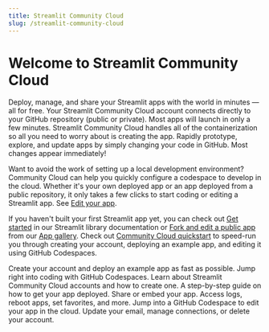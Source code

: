 ```yaml
---
title: Streamlit Community Cloud
slug: /streamlit-community-cloud
---
```


# Welcome to Streamlit Community Cloud

Deploy, manage, and share your Streamlit apps with the world in minutes &mdash; all for free. Your Streamlit Community Cloud account connects directly to your GitHub repository (public or private). Most apps will launch in only a few minutes. Streamlit Community Cloud handles all of the containerization so all you need to worry about is creating the app. Rapidly prototype, explore, and update apps by simply changing your code in GitHub. Most changes appear immediately!

Want to avoid the work of setting up a local development environment? Community Cloud can help you quickly configure a codespace to develop in the cloud. Whether it's your own deployed app or an app deployed from a public repository, it only takes a few clicks to start coding or editing a Streamlit app. See [Edit your app](/streamlit-community-cloud/manage-your-app/edit-your-app).

If you haven't built your first Streamlit app yet, you can check out [Get started](/get-started) in our Streamlit library documentation or [Fork and edit a public app](/streamlit-community-cloud/get-started/fork-and-edit-a-public-app) from our <a href="https://streamlit.io/gallery" target="_blank">App gallery</a>. Check out [Community Cloud quickstart](/get-started/installation/cloud-quickstart) to speed-run you through creating your account, deploying an example app, and editing it using GitHub Codespaces.

<InlineCalloutContainer>
    <InlineCallout
        color="l-blue-70"
        icon="rocket_launch"
        bold="Quickstart"
        href="/get-started/installation/cloud-quickstart"
    >Create your account and deploy an example app as fast as possible. Jump right into coding with GitHub Codespaces.
    </InlineCallout>
    <InlineCallout
        color="l-blue-70"
        icon="arrow_forward"
        bold="Get started"
        href="/streamlit-community-cloud/get-started"
    >Learn about Streamlit Community Cloud accounts and how to create one.
    </InlineCallout>
    <InlineCallout
        color="l-blue-70"
        icon="flight_takeoff"
        bold="Deploy your app"
        href="/streamlit-community-cloud/deploy-your-app"
    >A step-by-step guide on how to get your app deployed.
    </InlineCallout>
    <InlineCallout
        color="l-blue-70"
        icon="share"
        bold="Share your app"
        href="/streamlit-community-cloud/share-your-app"
    >Share or embed your app.
    </InlineCallout>
    <InlineCallout
        color="l-blue-70"
        icon="settings"
        bold="Manage your app"
        href="/streamlit-community-cloud/manage-your-app"
    >Access logs, reboot apps, set favorites, and more. Jump into a GitHub Codespace to edit your app in the cloud.
    </InlineCallout>
    <InlineCallout
        color="l-blue-70"
        icon="manage_accounts"
        bold="Manage your account"
        href="/streamlit-community-cloud/manage-your-account"
    >Update your email, manage connections, or delete your account.
    </InlineCallout>
</InlineCalloutContainer>
